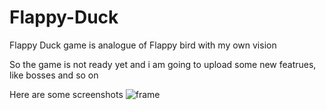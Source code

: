 # Flappy-Duck
Flappy Duck game is analogue of Flappy bird with my own vision

So the game is not ready yet and i am going to upload some new featrues, like bosses and so on

Here are some screenshots
![frame](https://github.com/monogram124/Flappy-Duck/assets/120413889/45d4ae82-1cf7-486a-a83e-237e0e6bf50c)
